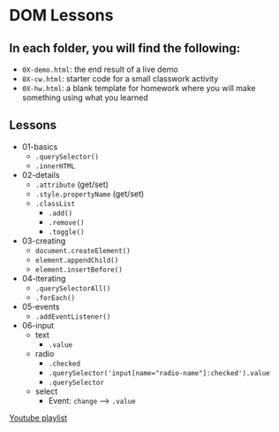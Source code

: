 # DOM Lessons

## In each folder, you will find the following:
* `0X-demo.html`: the end result of a live demo
* `0X-cw.html`: starter code for a small classwork activity
* `0X-hw.html`: a blank template for homework where you will make something using what you learned

## Lessons

* 01-basics
  * `.querySelector()`
  * `.innerHTML`
* 02-details
  * `.attribute` (get/set)
  * `.style.propertyName` (get/set)
  * `.classList`
    * `.add()`
    * `.remove()`
    * `.toggle()`
* 03-creating
  * `document.createElement()`
  * `element.appendChild()`
  * `element.insertBefore()`
* 04-iterating
  * `.querySelectorAll()`
  * `.forEach()`
* 05-events
  * `.addEventListener()`
* 06-input
  * text
    * `.value`
  * radio
    * `.checked`
    * `.querySelector('input[name="radio-name"]:checked').value`
    * `.querySelector`
  * select
    * Event: `change` --> `.value`

[Youtube playlist](https://www.youtube.com/playlist?list=PLZMMNu403hMfBZHFSKayVX24jxAN3FD19)